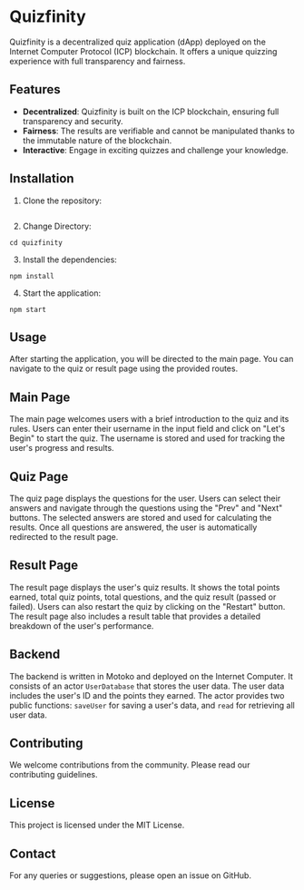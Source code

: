# Quizfinity

Quizfinity is a decentralized quiz application (dApp) deployed on the Internet Computer Protocol (ICP) blockchain. It offers a unique quizzing experience with full transparency and fairness.

## Features
- **Decentralized**: Quizfinity is built on the ICP blockchain, ensuring full transparency and security.
- **Fairness**: The results are verifiable and cannot be manipulated thanks to the immutable nature of the blockchain.
- **Interactive**: Engage in exciting quizzes and challenge your knowledge.

## Installation
1. Clone the repository:
```
```

2. Change Directory:
```
cd quizfinity
```

3. Install the dependencies:
```
npm install
```

4. Start the application:
```
npm start
```

## Usage
After starting the application, you will be directed to the main page. You can navigate to the quiz or result page using the provided routes.

## Main Page
The main page welcomes users with a brief introduction to the quiz and its rules. Users can enter their username in the input field and click on "Let's Begin" to start the quiz. The username is stored and used for tracking the user's progress and results.

## Quiz Page
The quiz page displays the questions for the user. Users can select their answers and navigate through the questions using the "Prev" and "Next" buttons. The selected answers are stored and used for calculating the results. Once all questions are answered, the user is automatically redirected to the result page.

## Result Page
The result page displays the user's quiz results. It shows the total points earned, total quiz points, total questions, and the quiz result (passed or failed). Users can also restart the quiz by clicking on the "Restart" button. The result page also includes a result table that provides a detailed breakdown of the user's performance.

## Backend
The backend is written in Motoko and deployed on the Internet Computer. It consists of an actor `UserDatabase` that stores the user data. The user data includes the user's ID and the points they earned. The actor provides two public functions: `saveUser` for saving a user's data, and `read` for retrieving all user data.

## Contributing
We welcome contributions from the community. Please read our contributing guidelines.

## License
This project is licensed under the MIT License.

## Contact
For any queries or suggestions, please open an issue on GitHub.

